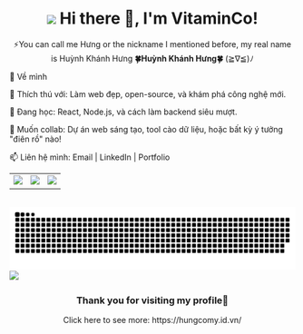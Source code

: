<h1 align="center">
  <img src = "https://media2.giphy.com/media/QssGEmpkyEOhBCb7e1/giphy.gif?cid=ecf05e47a0n3gi1bfqntqmob8g9aid1oyj2wr3ds3mg700bl&rid=giphy.gif" width = 24px>
  Hi there 👋, I'm VitaminCo!
</h1>
<p align="center">⚡You can call me Hưng or the nickname I mentioned before, my real name is Huỳnh Khánh Hưng
  <b>🍀Huỳnh Khánh Hưng🍀</b> 
  (≧∇≦)ﾉ  
</p>


🎉 Về mình





👀 Thích thú với: Làm web đẹp, open-source, và khám phá công nghệ mới.



🌱 Đang học: React, Node.js, và cách làm backend siêu mượt.



💞️ Muốn collab: Dự án web sáng tạo, tool cào dữ liệu, hoặc bất kỳ ý tưởng "điên rồ" nào!



📫 Liên hệ mình: Email | LinkedIn | Portfolio

<table>
  <th>
    <a target="_blank">
      <img src="https://github.com/user-attachments/assets/422a8fbe-dced-4b2e-96d6-c2292fb5d736" width="220px" style="max-width:100%;">
    </a>
  </th>
  
  <th col=3>
    <a target="_blank">
       <img src="https://github.com/user-attachments/assets/f6b45907-406c-4d55-9d84-9c5282a2e747" style="max-width:100%;">
    </a>
  </th>
  
  <th>
    <a target="_blank">
      <img src="https://github.com/user-attachments/assets/7d1f3271-f09a-4c72-8201-efce09c6384e" width="200px" style="max-width:100%;">
    </a>
  </th>
  
</table>

</br>
<div align="center">
  <a target="_blank">
    <img src="https://github.com/JayantGoel001/JayantGoel001/blob/master/github-contribution-grid-snake.svg" style="max-width:100%;">
  </a>
</div>

<img src="https://github.com/user-attachments/assets/1fc824ec-4092-4013-8ccf-892da7d5e43b" style="max-width:100%;">

<br/>
<div align="center">

### Thank you for visiting my profile💖
</div>

<p align="center">Click here to see more: https://hungcomy.id.vn/</p>

